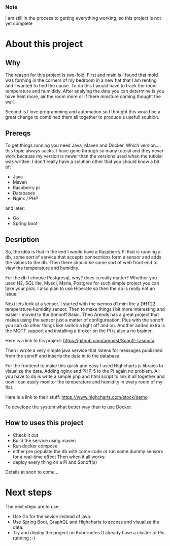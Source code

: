 ### Note
I am still in the process to getting everything working, so this project is not yet complete

# About this project

## Why 

The reason for this project is two-fold.  First and main is I found that mold was forming in the corners of my bedroom in a new flat that I am renting and I wanted to find the cause. To do this I would have to track the room temperature and humididy. After analying the data you can determine is you have heat more, air the room more or if there moisture coming thought the wall.

Second is I love programming and automation so I thought this would be a great change to combined them all together to produce a usefull soultion.

## Prereqs

To get things running you need Java, Maven and Docker. Which version.... this topic always sucks. I have gone through so many tutoial and they never work because my version is newer than the versions used when the tutioial was written.  I don't really have a solution other that you should know a bit of:

- Java
- Maven
- Raspberry pi
- Databases
- Nginx / PHP

and later:

- Go
- Spring boot


## Desription

So, the idea is that in the end I would have a Raspberry Pi that is running a db, some sort of service that accepts connections form a sensor and adds the values to the db. Then there should be some sort of web front end to view the temperature and humidity.

For the db I choose Postgresql, why? does is really matter? Whether you used H2, SQL lite, Mysql, Maria, Postgres for such simple project you can take your pick.  I also plan to use Hiberate so then the db is really not an issue.

Next lets look at a sensor.  I started with the wemos d1 mini the a DHT22 temperature-humidity sensor. Then to make things I bit more interesting and easier I moved to the Sonnoff Basic. Theo Arends has a great project that makes using the sensor just a matter of configureation.  Plus with the sonoff you can do other things like switch a light off and on. Another added extra is the MQTT support and installing a broker on the Pi is also a no brainer.

Here is a link to his project:
https://github.com/arendst/Sonoff-Tasmota

Then I wrote a very simple java service that listens for messages published from the sonoff and inserts the data in to the database.

For the frontend to make this quick and easy I used Highcharts js libraies to visualize the data. Adding nginx and PHP-5 to the Pi again no problem. All you have to do is write a simple php and html script to link it all together and now I can easily monitor the temperature and humidity in every room of my flat.

Here is a link to their stuff:
https://www.highcharts.com/stock/demo

To develope the system what better way than to use Docker.

## How to uses this project

- Check it out
- Build the service using maven
- Run docker compose
- either pre populate the db with come code or run some dummy sensors for a real-time effect
Then when it all works:
- deploy every thing on a Pi and Sonoff(s)

Details at soon to come...

# Next steps 

The next steps are to use:

- Use Go for the sevice instead of java.
- Use Spring Boot, GraphQL and Highcharts to access and visualize the data.
- Try and deploy the project on Kubernetes (I already have a cluster of Pis running ;-)

